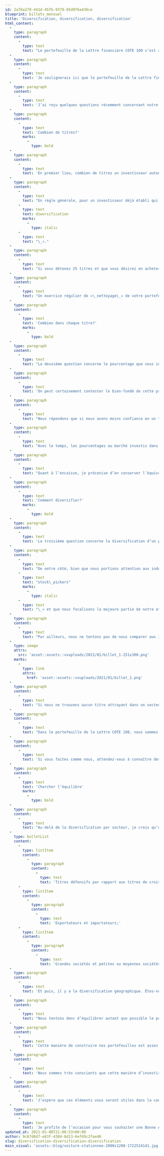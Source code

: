 ```yaml
---
id: 2a76a270-441d-45fb-9378-85d9f6a436ce
blueprint: billets_mensuel
title: 'Diversification, diversification, diversification'
html_content:
  -
    type: paragraph
    content:
      -
        type: text
        text: "Le portefeuille de la Lettre financière COTE 100 s’est apprécié de 13,1\_% en 2020, une performance que nous jugeons très satisfaisante. Plus important, son rendement annuel composé depuis 1988 se chiffre à 11,94\_%."
  -
    type: paragraph
    content:
      -
        type: text
        text: 'Je soulignerais ici que le portefeuille de la Lettre financière est axé sur la croissance, l’appréciation du capital, et qu’il est sensiblement différent de nos portefeuilles de gestion privée dont l’objectif est davantage axé sur la préservation du capital. Cela dit, si le rendement du portefeuille de la Lettre a légèrement surpassé celui de nos portefeuilles de gestion privée en 2020, le contraire avait été vrai au cours des deux années précédentes.'
  -
    type: paragraph
    content:
      -
        type: text
        text: 'J’ai reçu quelques questions récemment concernant notre méthode de construction de portefeuille et j’ai pensé que le moment était approprié pour discuter du sujet. J’aborde donc quelques-unes des questions qu’un investisseur autonome se pose fréquemment concernant la construction de son portefeuille.'
  -
    type: paragraph
    content:
      -
        type: text
        text: 'Combien de titres?'
        marks:
          -
            type: bold
  -
    type: paragraph
    content:
      -
        type: text
        text: 'En premier lieu, combien de titres un investisseur autonome devrait-il détenir dans son portefeuille?'
  -
    type: paragraph
    content:
      -
        type: text
        text: "En règle générale, pour un investisseur déjà établi qui possède un portefeuille d’une certaine taille et qui n’est plus en mode de construction et d’ajouts constants à ce portefeuille, nous recommandons entre 20 et 30 titres. Il n’y a pas de formule magique, cependant. Il reste que j’estime que moins de 20 titres n’assure probablement pas une diversification adéquate, alors que plus de 30 titres exige beaucoup de travail de suivi et une certaine redondance au niveau de la diversification. Je sais que de nombreux investisseurs ont cette tendance à augmenter sans cesse le nombre de titres qu’ils possèdent en portefeuille, achetant un nouveau titre chaque fois qu’ils cotisent à leur portefeuille. À la longue, une telle pratique se traduit par un portefeuille de 50, voire 75 ou 100 titres. Or, comme l’a déjà dit le célèbre investisseur Peter Lynch, une trop grande diversification n’est pas souhaitable – il l’appelait «\_"
      -
        type: text
        text: diworsification
        marks:
          -
            type: italic
      -
        type: text
        text: "\_»."
  -
    type: paragraph
    content:
      -
        type: text
        text: "Si vous détenez 25 titres et que vous désirez en acheter un nouveau, je suggère que vous en vendiez un qui fait déjà partie de votre portefeuille, évidemment celui en lequel vous avez le moins confiance à long terme. C’est un peu comme la loi de la sélection naturelle\_(à laquelle nous tenterons régulièrement de donner un bon coup de pouce : les titres les plus forts restent et les plus faibles disparaissent graduellement). En même temps, si le titre que vous convoitez n’est pas plus attrayant que le moins intéressant des titres de votre portefeuille, vous ne devriez tout simplement pas l’acheter."
  -
    type: paragraph
    content:
      -
        type: text
        text: "Un exercice régulier de «\_nettoyage\_» de votre portefeuille est à mon avis une saine habitude à adopter. Par exemple, un grand ménage annuel vous permettra d’élaguer les branches mortes et de couper les arbres malades qui font du tort à ceux qui sont plus sains."
  -
    type: paragraph
    content:
      -
        type: text
        text: 'Combien dans chaque titre?'
        marks:
          -
            type: bold
  -
    type: paragraph
    content:
      -
        type: text
        text: "La deuxième question concerne le pourcentage que vous investirez dans un titre. De notre côté, nous avons tendance à placer le même pourcentage dans chacun de nos titres. Ainsi, si l’on vise 25 titres, on placera près de 4\_% dans chacun, peut-être un peu moins afin de conserver en tout temps l’équivalent d’une position en encaisse, donc environ 3,8\_% (100\_% / 26 = 3,85\_%)."
  -
    type: paragraph
    content:
      -
        type: text
        text: 'On peut certainement contester le bien-fondé de cette pratique – pourquoi ne pas placer plus d’argent dans un titre en lequel nous avons le plus confiance? Et moins dans celui qui nous inspire moins confiance?'
  -
    type: paragraph
    content:
      -
        type: text
        text: "Nous répondons que si nous avons moins confiance en un titre, nous ne devrions tout simplement pas l’acheter ou, si nous le détenons déjà, le vendre. Quant à placer plus de, disons, 4\_% dans un titre signifie prendre un risque accru. L’expérience des 30 dernières années me porte à croire qu’il est bien difficile de savoir à l’avance lequel de nos 25 titres en portefeuille fera mieux dans la prochaine année… On pourrait pousser l’exercice à l’extrême\_: pourquoi ne pas simplement détenir un seul titre dans son portefeuille?"
  -
    type: paragraph
    content:
      -
        type: text
        text: "Avec le temps, les pourcentages au marché investis dans chacun des titres du portefeuille se démarqueront sensiblement de 4\_% – les titres qui se seront le plus apprécié accapareront un pourcentage croissant alors que les titres moins performants deviendront de plus en plus petits. Nous avons tendance à «\_laisser courir\_» nos titres gagnants à long terme. Par contre, je dirais que vous ne devriez probablement pas laisser un titre accaparer plus de 10 % de votre portefeuille. Quant aux titres dont le poids a notablement baissé, il s’agit de déterminer s’ils ne nous inspirent plus confiance (auquel cas, nous devrions vendre) ou si, au contraire, nous croyons qu’ils sont toujours aussi (ou plus) attrayants qu’avant (auquel cas, nous réinvestirons pour ramener notre position à près de 4 %)."
  -
    type: paragraph
    content:
      -
        type: text
        text: "Quant à l’encaisse, je préconise d’en conserver l’équivalent d’une position en tout temps (environ 4\_%, dans notre cas). Cette pratique permet de profiter de toute occasion d’achat susceptible de se présenter sans être forcé de vendre un titre."
  -
    type: paragraph
    content:
      -
        type: text
        text: 'Comment diversifier?'
        marks:
          -
            type: bold
  -
    type: paragraph
    content:
      -
        type: text
        text: 'La troisième question concerne la diversification d’un portefeuille. C’est bien beau de détenir 25 titres équipondérés, mais si 15 d’entre eux sont dans le domaine, vous n’obtiendrez pas une diversification adéquate. Encore là, il n’y a pas de formule magique – à chacun sa méthode, pourvu qu’elle soit sensée!'
  -
    type: paragraph
    content:
      -
        type: text
        text: "De notre côté, bien que nous portions attention aux industries dans lesquelles nous investissons et au pourcentage alloué à chacun des secteurs, je soulignerais que nous sommes avant tout des «\_"
      -
        type: text
        text: "stock\_pickers"
        marks:
          -
            type: italic
      -
        type: text
        text: "\_» et que nous focalisons la majeure partie de notre attention sur les entreprises dans lesquelles nous investissons. Je continue de croire que la meilleure manière de réduire le risque est de bien choisir ses titres. Ainsi, nous serons prêts à détenir quelques titres d’un même secteur si nous sommes d’avis que ces titres sont des aubaines."
  -
    type: paragraph
    content:
      -
        type: text
        text: "Par ailleurs, nous ne tentons pas de nous comparer aux indices boursiers et aux pourcentages alloués par ces indices à chaque secteur. Voici la répartition sectorielle du fonds négocié en Bourse (ETF), qui reproduit l’indice S&P/TSX canadien (XIC), par ordre décroissant d’importance\_:"
  -
    type: image
    attrs:
      src: 'asset::assets::vxuploads/2021/01/billet_1-251x300.png'
    marks:
      -
        type: link
        attrs:
          href: 'asset::assets::vxuploads/2021/01/billet_1.png'
  -
    type: paragraph
    content:
      -
        type: text
        text: "Si nous ne trouvons aucun titre attrayant dans un secteur, nous n’investirons tout simplement pas dans ce secteur. Ainsi, nous ne possédons aucun titre dans les secteurs des Matériaux de base et de l’Énergie, lesquels représentent 26,2\_% de l’indice canadien. Même chose si l’on ne comprend pas bien le secteur comme, par exemple, la biotechnologie."
  -
    type: paragraph
    content:
      -
        type: text
        text: "Dans le portefeuille de la Lettre COTE 100, nous sommes absents de cinq secteurs sur un total de 11. Nous possédons des placements dans les six secteurs restants : Technologies de l’information (25,3 %), Consommation discrétionnaire (20,2 %), Industriel (18,5 %), Consommation de base (12,0 %),\_ Finance (12,3 %) et Santé (6,49%)."
  -
    type: paragraph
    content:
      -
        type: text
        text: 'Si vous faites comme nous, attendez-vous à connaître des périodes pendant lesquelles vos rendements seront largement inférieurs à ceux des indices boursiers. Nous avons connu de telles périodes à la fin des années 1990 alors que les titres techno propulsaient les marchés (comme de nos jours!) ou au milieu des années 2000 alors que c’étaient les titres de ressources naturelles qui avaient la cote.'
  -
    type: paragraph
    content:
      -
        type: text
        text: 'Chercher l’équilibre'
        marks:
          -
            type: bold
  -
    type: paragraph
    content:
      -
        type: text
        text: "Au-delà de la diversification par secteur, je crois qu’un investisseur devrait viser un équilibre entre ses sociétés en portefeuille. Parmi les facteurs qu’il devrait chercher à équilibrer, je mentionnerais ceux-ci\_:"
  -
    type: bulletList
    content:
      -
        type: listItem
        content:
          -
            type: paragraph
            content:
              -
                type: text
                text: 'Titres défensifs par rapport aux titres de croissance;'
      -
        type: listItem
        content:
          -
            type: paragraph
            content:
              -
                type: text
                text: 'Exportateurs et importateurs;'
      -
        type: listItem
        content:
          -
            type: paragraph
            content:
              -
                type: text
                text: 'Grandes sociétés et petites ou moyennes sociétés.'
  -
    type: paragraph
    content:
      -
        type: text
        text: 'Et puis, il y a la diversification géographique. Êtes-vous en mesure de dire quelle région du monde connaîtra la meilleure performance financière et la meilleure croissance économique au cours des prochaines années? Pas moi. On peut avoir une bonne idée de la croissance économique à venir de certains pays, mais pour ce qui est de quelle région connaîtra la meilleure performance boursière, je doute fort que quiconque puisse l’identifier.'
  -
    type: paragraph
    content:
      -
        type: text
        text: "Nous tentons donc d’équilibrer autant que possible le portefeuille entre les titres canadiens et les titres américains. Au 31 décembre, les pourcentages respectifs des titres canadiens et américains étaient de 49,7\_% et 50,3\_%. J’avoue qu’il sera probablement de plus en plus difficile au cours des années à venir de maintenir cet équilibre car il me semble que le nombre de titres de sociétés attrayantes devient de plus en plus restreint par rapport au marché américain. C’est d’ailleurs une raison pourquoi nous considérerons de plus en plus quelques titres hors-Amérique dans les trimestres à venir."
  -
    type: paragraph
    content:
      -
        type: text
        text: 'Cette manière de construire nos portefeuilles est assez unique à COTE 100. Je crois que très peu de gestionnaires seront prêts à exclure de grands pans du marché boursier tel que nous le faisons.'
  -
    type: paragraph
    content:
      -
        type: text
        text: 'Nous sommes très conscients que cette manière d’investir accroît sensiblement la possibilité (est-ce vraiment un risque?) que la performance de nos portefeuilles se démarque appréciablement de celle des marchés. Pour nous, cet argument n’est pas vraiment valable. Nous sommes davantage intéressés par des rendements attrayants à long terme en termes absolus, tout en minimisant autant que possible les risques encourus, que par notre performance relative. Or, la seule façon de battre les indices à long terme est de s’en démarquer sensiblement.'
  -
    type: paragraph
    content:
      -
        type: text
        text: 'J’espère que ces éléments vous seront utiles dans la construction de vos portefeuilles. Il importe toutefois de souligner que ces diverses façons de faire sont propres à COTE 100 et qu’elles ne conviendront certainement pas à tous les investisseurs. Mais, quelle que soit votre méthode, assurez-vous à tout le moins de prendre toutes les mesures possibles pour minimiser le risque de votre portefeuille par une saine diversification.'
  -
    type: paragraph
    content:
      -
        type: text
        text: 'Je profite de l’occasion pour vous souhaiter une Bonne Année 2021! Santé, prospérité et un retour rapide à la normalité!'
updated_at: 2021-01-08T21:00:53+00:00
author: 9c87d8d7-e83f-438d-8d13-6efd9c2fae40
slug: diversification-diversification-diversification
main_visual: 'assets::blog/voiture-stationnee-2000x1200-1722524141.jpg'
---
```

